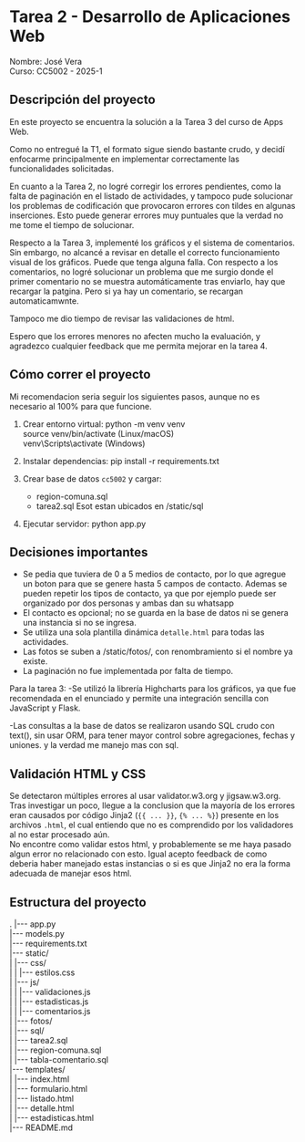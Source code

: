 # Tarea 2 - Desarrollo de Aplicaciones Web  
Nombre: José Vera  
Curso: CC5002 - 2025-1  

## Descripción del proyecto

En este proyecto se encuentra la solución a la Tarea 3 del curso de Apps Web.

Como no entregué la T1, el formato sigue siendo bastante crudo, y decidí enfocarme principalmente en implementar correctamente las funcionalidades solicitadas.

En cuanto a la Tarea 2, no logré corregir los errores pendientes, como la falta de paginación en el listado de actividades, y tampoco pude solucionar los problemas de codificación que provocaron errores con tildes en algunas inserciones. Esto puede generar errores muy puntuales que la verdad no me tome el tiempo de solucionar.

Respecto a la Tarea 3, implementé los gráficos y el sistema de comentarios. Sin embargo, no alcancé a revisar en detalle el correcto funcionamiento visual de los gráficos. Puede que tenga alguna falla. Con respecto a los comentarios, no logré solucionar un problema que me surgio donde el primer comentario no se muestra automáticamente tras enviarlo, hay que recargar la patgina. Pero si ya hay un comentario, se recargan automaticamwnte.

Tampoco me dio tiempo de revisar las validaciones de html.

 Espero que los errores menores no afecten mucho la evaluación, y agradezco cualquier feedback que me permita mejorar en la tarea 4.

## Cómo correr el proyecto
Mi recomendacion seria seguir los siguientes pasos, aunque no es necesario al 100% para que funcione.

1. Crear entorno virtual:
   python -m venv venv  
   source venv/bin/activate  (Linux/macOS)  
   venv\Scripts\activate  (Windows)

2. Instalar dependencias:
   pip install -r requirements.txt

3. Crear base de datos `cc5002` y cargar:
   - region-comuna.sql
   - tarea2.sql
   Esot estan ubicados en /static/sql

4. Ejecutar servidor:
   python app.py


## Decisiones importantes

- Se pedia que tuviera de 0 a 5 medios de contacto, por lo que agregue un boton para que se genere hasta 5 campos de contacto. Ademas se pueden repetir los tipos de contacto, ya que por ejemplo puede ser organizado por dos personas y ambas dan su whatsapp
- El contacto es opcional; no se guarda en la base de datos ni se genera una instancia si no se ingresa.
- Se utiliza una sola plantilla dinámica `detalle.html` para todas las actividades.
- Las fotos se suben a /static/fotos/, con renombramiento si el nombre ya existe.
- La paginación no fue implementada por falta de tiempo.

Para la tarea 3: 
-Se utilizó la librería Highcharts para los gráficos, ya que fue recomendada en el enunciado y permite una integración sencilla con JavaScript y Flask.

-Las consultas a la base de datos se realizaron usando SQL crudo con text(), sin usar ORM, para tener mayor control sobre agregaciones, fechas y uniones. y la verdad me manejo mas con sql.


## Validación HTML y CSS

Se detectaron múltiples errores al usar validator.w3.org y jigsaw.w3.org.  
Tras investigar un poco, llegue a la conclusion que la mayoría de los errores eran causados por código Jinja2 (`{{ ... }}`, `{% ... %}`) presente en los archivos `.html`, el cual entiendo que no es comprendido por los validadores al no estar procesado aún.  
No encontre como validar estos html, y probablemente se me haya pasado algun error no relacionado con esto. Igual acepto feedback de como deberia haber manejado estas instancias o si es que Jinja2 no era la forma adecuada de manejar esos html.

## Estructura del proyecto

.
|--- app.py  
|--- models.py  
|--- requirements.txt  
|--- static/  
|   |--- css/  
|   |   |--- estilos.css  
|   |--- js/  
|   |   |--- validaciones.js  
|   |   |--- estadisticas.js  
|   |   |--- comentarios.js  
|   |--- fotos/  
|   |--- sql/  
|       |--- tarea2.sql  
|       |--- region-comuna.sql  
|       |--- tabla-comentario.sql  
|--- templates/  
|   |--- index.html  
|   |--- formulario.html  
|   |--- listado.html  
|   |--- detalle.html  
|   |--- estadisticas.html  
|--- README.md


